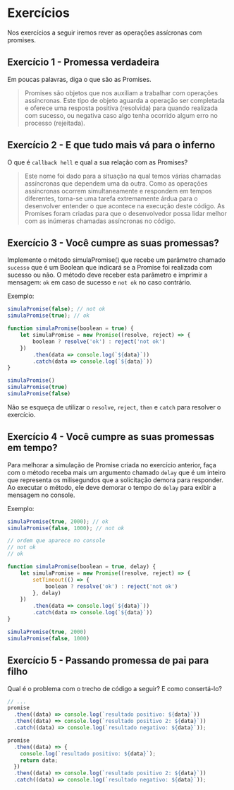 # Exercícios

Nos exercícios a seguir iremos rever as operações assícronas com promises.

## Exercício 1 - Promessa verdadeira
Em poucas palavras, diga o que são as Promises.

> Promises são objetos que nos auxiliam a trabalhar com operações assíncronas. Este tipo de objeto aguarda a operação ser completada e oferece uma resposta positiva (resolvida) para quando realizada com sucesso, ou negativa caso algo tenha ocorrido algum erro no processo (rejeitada).

## Exercício 2 - E que tudo mais vá para o inferno
O que é `callback hell` e qual a sua relação com as Promises?

> Este nome foi dado para a situação na qual temos várias chamadas assíncronas que dependem uma da outra. Como as operações assíncronas ocorrem simultaneamente e respondem em tempos diferentes, torna-se uma tarefa extremamente árdua para o desenvolver entender o que acontece na execução deste código. As Promises foram criadas para que o desenvolvedor possa lidar melhor com as inúmeras chamadas assíncronas no código.

## Exercício 3 - Você cumpre as suas promessas?
Implemente o método simulaPromise() que recebe um parâmetro chamado `sucesso` que é um Boolean que indicará se a Promise foi realizada com sucesso ou não. O método deve receber esta parâmetro e imprimir a mensagem: `ok` em caso de sucesso e `not ok` no caso contrário.

Exemplo:
``` javascript
simulaPromise(false); // not ok
simulaPromise(true); // ok
```

```javascript
function simulaPromise(boolean = true) {
    let simulaPromise = new Promise((resolve, reject) => {
        boolean ? resolve('ok') : reject('not ok')
    })
        .then(data => console.log(`${data}`))
        .catch(data => console.log(`${data}`))
}

simulaPromise()
simulaPromise(true)
simulaPromise(false)
```

Não se esqueça de utilizar o `resolve`, `reject`, `then` e `catch` para resolver o exercício.

## Exercício 4 - Você cumpre as suas promessas em tempo?
Para melhorar a simulação de Promise criada no exercício anterior, faça com o método receba mais um argumento chamado `delay` que é um inteiro que representa os milisegundos que a solicitação demora para responder. Ao executar o método, ele deve demorar o tempo do `delay` para exibir a mensagem no console.

Exemplo:
``` javascript
simulaPromise(true, 2000); // ok
simulaPromise(false, 1000); // not ok

// ordem que aparece no console
// not ok
// ok
```
``` javascript
function simulaPromise(boolean = true, delay) {
    let simulaPromise = new Promise((resolve, reject) => {
        setTimeout(() => {
            boolean ? resolve('ok') : reject('not ok')
        }, delay)
    })
        .then(data => console.log(`${data}`))
        .catch(data => console.log(`${data}`))
}

simulaPromise(true, 2000)
simulaPromise(false, 1000)
```

## Exercício 5 - Passando promessa de pai para filho
Qual é o problema com o trecho de código a seguir? E como consertá-lo?
``` javascript
// ...
promise
  .then((data) => console.log(`resultado positivo: ${data}`))
  .then((data) => console.log(`resultado positivo 2: ${data}`))
  .catch((data) => console.log(`resultado negativo: ${data}`));
```
```javascript
promise
  .then((data) => {
    console.log(`resultado positivo: ${data}`);
    return data;
  })
  .then((data) => console.log(`resultado positivo 2: ${data}`))
  .catch((data) => console.log(`resultado negativo: ${data}`));
```
